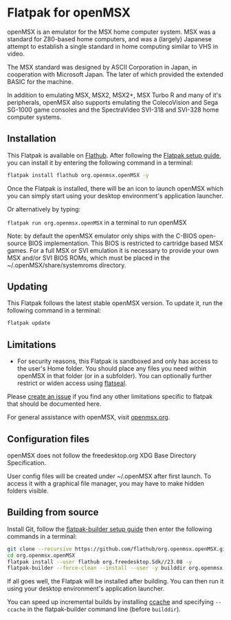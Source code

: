 # Flatpak for openMSX

openMSX is an emulator for the MSX home computer system. MSX was a standard for
Z80-based home computers, and was a (largely) Japanese attempt to establish
a single standard in home computing similar to VHS in video.

The MSX standard was designed by ASCII Corporation in Japan, in cooperation
with Microsoft Japan. The later of which provided the extended BASIC
for the machine.

In addition to emulating MSX, MSX2, MSX2+, MSX Turbo R and many of it's
peripherals, openMSX also supports emulating the ColecoVision and Sega SG-1000
game consoles and the SpectraVideo SVI-318 and SVI-328 home computer systems.

## Installation

This Flatpak is available on [Flathub](https://flathub.org/apps/details/org.openmsx.openMSX).
After following the [Flatpak setup guide](https://flatpak.org/setup/), you can install it by entering the following
command in a terminal:

```bash
flatpak install flathub org.openmsx.openMSX -y
```

Once the Flatpak is installed, there will be an icon to launch openMSX
which you can simply start using your desktop environment's application launcher.

Or alternatively by typing:

`flatpak run org.openmsx.openMSX` in a terminal to run openMSX

Note: by default the openMSX emulator only ships with the C-BIOS open-source
BIOS implementation. This BIOS is restricted to cartridge based MSX games. For
a full MSX or SVI emulation it is necessary to provide your own MSX and/or SVI
BIOS ROMs, which must be placed in the ~/.openMSX/share/systemroms directory.

## Updating

This Flatpak follows the latest stable openMSX version.
To update it, run the following command in a terminal:

```bash
flatpak update
```

## Limitations

- For security reasons, this Flatpak is sandboxed and only has access to the
  user's Home folder. You should place any files you need within openMSX in
  that folder (or in a subfolder). You can optionally further restrict or
  widen access using [flatseal](https://flathub.org/apps/details/com.github.tchx84.Flatseal).

Please [create an issue](https://github.com/flathub/org.openmsx.openMSX/issues/new) if you find any other limitations specific to flatpak that
should be documented here.

For general assistance with openMSX, visit [openmsx.org](https://openmsx.org).
## Configuration files

openMSX does not follow the freedesktop.org XDG Base Directory Specification.

User config files will be created under ~/.openMSX after first launch.
To access it with a graphical file manager, you may have to make hidden folders visible.

## Building from source

Install Git, follow the [flatpak-builder setup guide](https://docs.flatpak.org/en/latest/first-build.html) then enter the following commands in a terminal:

```bash
git clone --recursive https://github.com/flathub/org.openmsx.openMSX.git
cd org.openmsx.openMSX
flatpak install --user flathub org.freedesktop.Sdk//23.08 -y
flatpak-builder --force-clean --install --user -y builddir org.openmsx.openMSX.yaml
```

If all goes well, the Flatpak will be installed after building. You can then
run it using your desktop environment's application launcher.

You can speed up incremental builds by installing [ccache](https://ccache.dev/)
and specifying `--ccache` in the flatpak-builder command line (before `builddir`).
